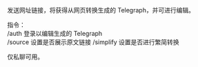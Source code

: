 发送网址链接，将获得从网页转换生成的 Telegraph，并可进行编辑。

指令：  
/auth 登录以编辑生成的 Telegraph  
/source 设置是否展示原文链接
/simplify 设置是否进行繁简转换

仅私聊可用。